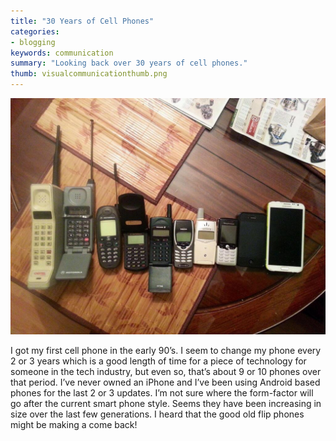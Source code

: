 ```yaml
---
title: "30 Years of Cell Phones"
categories:
- blogging
keywords: communication
summary: "Looking back over 30 years of cell phones."
thumb: visualcommunicationthumb.png
---
```


![30 Years of Cell Phones](/images/blogging/30cellphones.jpg)

I got my first cell phone in the early 90’s. I seem to change my phone every 2 or 3 years which is a good length of time for a piece of technology for someone in the tech industry, but even so, that’s about 9 or 10 phones over that period. I’ve never owned an iPhone and I’ve been using Android based phones for the last 2 or 3 updates. I’m not sure where the form-factor will go after the current smart phone style. Seems they have been increasing in size over the last few generations. I heard that the good old flip phones might be making a come back!
